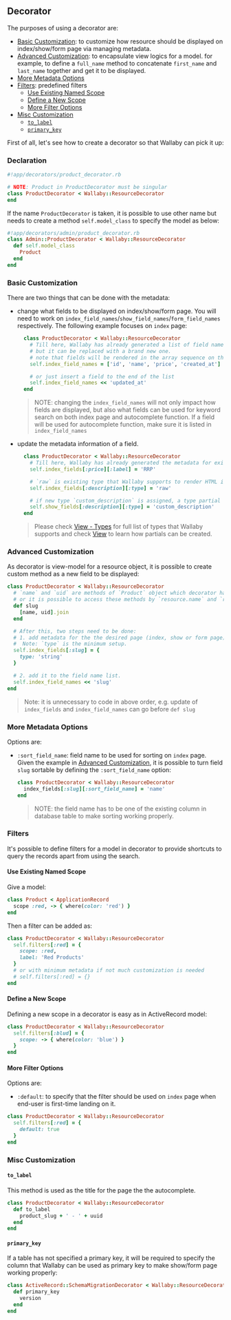 ## Decorator

The purposes of using a decorator are:
- [Basic Customization](#basic-customization): to customize how resource should be displayed on index/show/form page via managing metadata.
- [Advanced Customization](#advanced-customization): to encapsulate view logics for a model. for example, to define a `full_name` method to concatenate `first_name` and `last_name` together and get it to be displayed.
- [More Metadata Options](#more-metadata-options)
- [Filters](#filters): predefined filters
  - [Use Existing Named Scope](#use-existing-named-scope)
  - [Define a New Scope](#define-a-new-scope)
  - [More Filter Options](#more-filter-options)
- [Misc Customization](misc-customization)
  - [`to_label`](#to_label)
  - [`primary_key`](#primary_key)

First of all, let's see how to create a decorator so that Wallaby can pick it up:

### Declaration

```ruby
#!app/decorators/product_decorator.rb

# NOTE: Product in ProductDecorator must be singular
class ProductDecorator < Wallaby::ResourceDecorator
end
```

If the name `ProductDecorator` is taken, it is possible to use other name but needs to create a method `self.model_class` to specify the model as below:

```ruby
#!app/decorators/admin/product_decorator.rb
class Admin::ProductDecorator < Wallaby::ResourceDecorator
  def self.model_class
    Product
  end
end
```

### Basic Customization

There are two things that can be done with the metadata:

- change what fields to be displayed on index/show/form page. You will need to work on `index_field_names`/`show_field_names`/`form_field_names` respectively. The following example focuses on `index` page:

    ```ruby
      class ProductDecorator < Wallaby::ResourceDecorator
        # Till here, Wallaby has already generated a list of field names,
        # but it can be replaced with a brand new one.
        # note that fields will be rendered in the array sequence on the frontend.
        self.index_field_names = ['id', 'name', 'price', 'created_at']

        # or just insert a field to the end of the list
        self.index_field_names << 'updated_at'
      end
    ```

    > NOTE: changing the `index_field_names` will not only impact how fields are displayed, but also what fields can be used for keyword search on both index page and autocomplete function. If a field will be used for autocomplete function, make sure it is listed in `index_field_names`

- update the metadata information of a field.

    ```ruby
      class ProductDecorator < Wallaby::ResourceDecorator
        # Till here, Wallaby has already generated the metadata for existing database columns.
        self.index_fields[:price][:label] = 'RRP'

        # `raw` is existing type that Wallaby supports to render HTML instead of escaping the HTML tags and entities.
        self.index_fields[:description][:type] = 'raw'

        # if new type `custom_description` is assigned, a type partial created as e.g. `app/views/admin/products/show/_custom_description.html.erb` will be required in order to make this field rendered properly as expected:
        self.show_fields[:description][:type] = 'custom_description'
      end
    ```

    > Please check [View - Types](view.md#types) for full list of types that Wallaby supports
    > and check [View](view.md) to learn how partials can be created.


### Advanced Customization

As decorator is view-model for a resource object, it is possible to create custom method as a new field to be displayed:

```ruby
class ProductDecorator < Wallaby::ResourceDecorator
  # `name` and `uid` are methods of `Product` object which decorator has delegated to.
  # or it is possible to access these methods by `resource.name` and `resource.uid`
  def slug
    [name, uid].join
  end

  # After this, two steps need to be done:
  # 1. add metadata for the the desired page (index, show or form page) to specify how this field should be rendered.
  #  Note: `type` is the minimum setup.
  self.index_fields[:slug] = {
    type: 'string'
  }

  # 2. add it to the field name list.
  self.index_field_names << 'slug'
end
```

> Note: it is unnecessary to code in above order, e.g. update of `index_fields`  and `index_field_names` can go before `def slug`


### More Metadata Options

Options are:

- `:sort_field_name`: field name to be used for sorting on `index` page. Given the example in [Advanced Customization](#advanced-customization), it is possible to turn field `slug` sortable by defining the `:sort_field_name` option:

    ```ruby
    class ProductDecorator < Wallaby::ResourceDecorator
      index_fields[:slug][:sort_field_name] = 'name'
    end
    ```

    > NOTE: the field name has to be one of the existing column in database table to make sorting working properly.

### Filters

It's possible to define filters for a model in decorator to provide shortcuts to query the records apart from using the search.

#### Use Existing Named Scope

Give a model:

```ruby
class Product < ApplicationRecord
  scope :red, -> { where(color: 'red') }
end
```

Then a filter can be added as:

```ruby
class ProductDecorator < Wallaby::ResourceDecorator
  self.filters[:red] = {
    scope: :red,
    label: 'Red Products'
  }
  # or with minimum metadata if not much customization is needed
  # self.filters[:red] = {}
end
```

#### Define a New Scope

Defining a new scope in a decorator is easy as in ActiveRecord model:

```ruby
class ProductDecorator < Wallaby::ResourceDecorator
  self.filters[:blud] = {
    scope: -> { where(color: 'blue') }
  }
end
```

#### More Filter Options

Options are:

- `:default`: to specify that the filter should be used on `index` page when end-user is first-time landing on it.

```ruby
class ProductDecorator < Wallaby::ResourceDecorator
  self.filters[:red] = {
    default: true
  }
end
```

### Misc Customization

#### `to_label`

This method is used as the title for the page the the autocomplete.

```ruby
class ProductDecorator < Wallaby::ResourceDecorator
  def to_label
    product_slug + ' - ' + uuid
  end
end
```

#### `primary_key`

If a table has not specified a primary key, it will be required to specify the column that Wallaby can be used as primary key to make show/form page working properly:

```ruby
class ActiveRecord::SchemaMigrationDecorator < Wallaby::ResourceDecorator
  def primary_key
    version
  end
end
```
